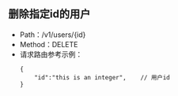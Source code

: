 ## 删除指定id的用户
- Path：/v1/users/{id}
- Method：DELETE
- 请求路由参考示例：
    ```
    {
        "id":"this is an integer",    // 用户id
    }
    ```